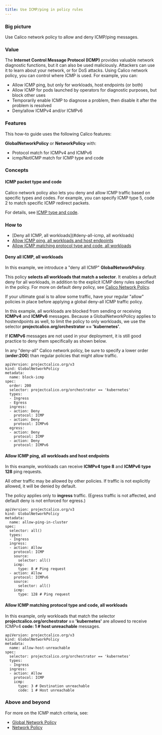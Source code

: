 ```yaml
---
title: Use ICMP/ping in policy rules
---
```


### Big picture

Use Calico network policy to allow and deny ICMP/ping messages. 

### Value

The **Internet Control Message Protocol (ICMP)** provides valuable network diagnostic functions, but it can also be used maliciously. Attackers can use it to learn about your network, or for DoS attacks. Using Calico network policy, you can control where ICMP is used. For example, you can:

- Allow ICMP ping, but only for workloads, host endpoints (or both)
- Allow ICMP for pods launched by operators for diagnostic purposes, but block other uses
- Temporarily enable ICMP to diagnose a problem, then disable it after the problem is resolved
- Deny/allow ICMPv4 and/or ICMPv6

### Features

This how-to guide uses the following Calico features:

**GlobalNetworkPolicy** or **NetworkPolicy** with:

- Protocol match for ICMPv4 and ICMPv6
- icmp/NotICMP match for ICMP type and code

### Concepts

#### ICMP packet type and code

Calico network policy also lets you deny and allow ICMP traffic based on specific types and codes. For example, you can specify ICMP type 5, code 2 to match specific ICMP redirect packets. 

For details, see [ICMP type and code](https://en.wikipedia.org/wiki/Internet_Control_Message_Protocol#Control_messages).

### How to

- [Deny all ICMP, all workloads](#deny-all-icmp, all workloads)
- [Allow ICMP ping, all workloads and host endpoints](#allow-icmp-ping-all-workloads-and-host-endpoints)
- [Allow ICMP matching protocol type and code, all workloads](#allow-icmp-matching-protocol-type-and-code-all-workloads)

#### Deny all ICMP, all workloads

In this example, we introduce a "deny all ICMP" **GlobalNetworkPolicy**. 

This policy **selects all workloads that match a selector**. It enables a default deny for all workloads, in addition to the explicit ICMP deny rules specified in the policy. For more on default deny policy, see [Calico Network Policy]({{site.baseurl}}/{{page.version}}/security/caliconetworkpolicy).   

If your ultimate goal is to allow some traffic, have your regular "allow" policies in place before applying a global deny-all ICMP traffic policy.

In this example, all workloads are blocked from sending or receiving **ICMPv4** and **ICMPv6** messages. Because a GlobalNetworkPolicy applies to hostendpoints as well, to limit the policy to only workloads, we use the selector **projectcalico.org/orchestrator == 'kubernetes'**.

If **ICMPv6** messages are not used in your deployment, it is still good practice to deny them specifically as shown below. 

In any "deny-all" Calico network policy, be sure to specify a lower order (**order:200**) than regular policies that might allow traffic.   

```
apiVersion: projectcalico.org/v3
kind: GlobalNetworkPolicy
metadata:
  name: block-icmp
spec:
  order: 200
  selector: projectcalico.org/orchestrator == 'kubernetes'
  types:
  - Ingress
  - Egress
  ingress:
  - action: Deny
    protocol: ICMP
  - action: Deny
    protocol: ICMPv6
  egress:
  - action: Deny
    protocol: ICMP
  - action: Deny
    protocol: ICMPv6    
```

#### Allow ICMP ping, all workloads and host endpoints

In this example, workloads can receive **ICMPv4 type 8** and **ICMPv6 type 128** ping requests.

All other traffic may be allowed by other policies. If traffic is not explicitly allowed, it will be denied by default. 

The policy applies only to **ingress** traffic. (Egress traffic is not affected, and default deny is not enforced for egress.) 

```
apiVersion: projectcalico.org/v3
kind: GlobalNetworkPolicy
metadata:
  name: allow-ping-in-cluster
spec:
  selector: all()
  types:
  - Ingress
  ingress:
  - action: Allow
    protocol: ICMP
    source:
      selector: all()
    icmp:
      type: 8 # Ping request
  - action: Allow
    protocol: ICMPv6
    source:
      selector: all()
    icmp:
      type: 128 # Ping request
```

#### Allow ICMP matching protocol type and code, all workloads

In this example, only workloads that match the selector **projectcalico.org/orchestrator == 'kubernetes'** are allowed to receive ICMPv4 **code: 1 # host unreachable** messages.

```
apiVersion: projectcalico.org/v3
kind: GlobalNetworkPolicy
metadata:
  name: allow-host-unreachable
spec:
  selector: projectcalico.org/orchestrator == 'kubernetes'
  types:
  - Ingress
  ingress:
  - action: Allow
    protocol: ICMP
    icmp:
      type: 3 # Destination unreachable
      code: 1 # Host unreachable
```

### Above and beyond

For more on the ICMP match criteria, see:

- [Global Network Policy]({{site.baseurl}}/{{page.version}}/reference/resources/globalnetworkpolicy) 
- [Network Policy]({{site.baseurl}}/{{page.version}}/reference/resources/networkpolicy)
